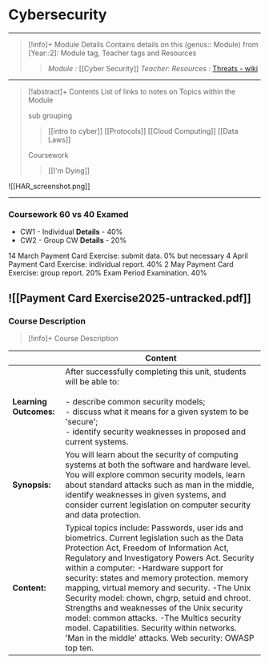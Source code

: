# Cybersecurity 
---
> [!info]+ Module Details
> Contains details on this (genus:: Module) from [Year::2]: Module tag, Teacher tags and Resources 
> > *Module :* [[Cyber Security]]
> > *Teacher*: 
> > *Resources :* [Threats - wiki](https://en.wikipedia.org/wiki/Threat_\(computer_security\))

---
> [!abstract]+ Contents
> List of links to notes on Topics within the Module
> 
> sub grouping
> > [[intro to cyber]]
> [[Protocols]]
> [[Cloud Computing]]
> > [[Data Laws]]
> 
> Coursework
> > [[I'm Dying]]
> > 

![[HAR_screenshot.png]]

---
### Coursework 60 vs 40 Examed
- CW1 - Individual
	**Details** - 40%
- CW2 - Group CW
	**Details** - 20%

14 March Payment Card Exercise: submit data. 0% but necessary 
4 April Payment Card Exercise: individual report. 40% 
2 May Payment Card Exercise: group report. 20% 
Exam Period Examination. 40%

![[Payment Card Exercise2025-untracked.pdf]]
---
### Course Description

> [!info]+  Course Description
> 
|                        | Content                                                                                                                                                                                                                                                                                                                                                                                                                                                                                                                                                                                     |
| ---------------------- | ------------------------------------------------------------------------------------------------------------------------------------------------------------------------------------------------------------------------------------------------------------------------------------------------------------------------------------------------------------------------------------------------------------------------------------------------------------------------------------------------------------------------------------------------------------------------------------------- |
| **Learning Outcomes:** | After successfully completing this unit, students will be able to:<br><br>- describe common security models;<br>- discuss what it means for a given system to be 'secure';<br>- identify security weaknesses in proposed and current systems.                                                                                                                                                                                                                                                                                                                                               |
| **Synopsis:**          | You will learn about the security of computing systems at both the software and hardware level. You will explore common security models, learn about standard attacks such as man in the middle, identify weaknesses in given systems, and consider current legislation on computer security and data protection.                                                                                                                                                                                                                                                                           |
| **Content:**           | Typical topics include: Passwords, user ids and biometrics. Current legislation such as the Data Protection Act, Freedom of Information Act, Regulatory and Investigatory Powers Act. Security within a computer: -Hardware support for security: states and memory protection. memory mapping, virtual memory and security. -The Unix Security model: chown, chgrp, setuid and chroot. Strengths and weaknesses of the Unix security model: common attacks. -The Multics security model. Capabilities. Security within networks. 'Man in the middle' attacks. Web security: OWASP top ten. |
